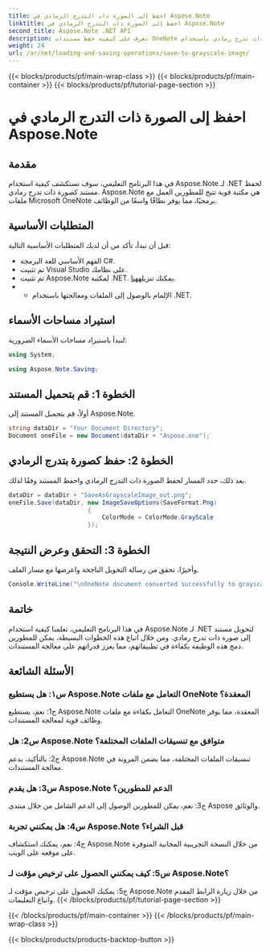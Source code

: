 ```yaml
---
title: احفظ إلى الصورة ذات التدرج الرمادي في Aspose.Note
linktitle: احفظ إلى الصورة ذات التدرج الرمادي في Aspose.Note
second_title: Aspose.Note .NET API
description: تعرف على كيفية حفظ مستندات OneNote كصور ذات تدرج رمادي باستخدام Aspose.Note لـ .NET. اتبع هذا البرنامج التعليمي الشامل لمعالجة المستندات بكفاءة.
weight: 24
url: /ar/net/loading-and-saving-operations/save-to-grayscale-image/
---
```


{{< blocks/products/pf/main-wrap-class >}}
{{< blocks/products/pf/main-container >}}
{{< blocks/products/pf/tutorial-page-section >}}

# احفظ إلى الصورة ذات التدرج الرمادي في Aspose.Note

## مقدمة

في هذا البرنامج التعليمي، سوف نستكشف كيفية استخدام Aspose.Note لـ .NET لحفظ مستند كصورة ذات تدرج رمادي. Aspose.Note هي مكتبة قوية تتيح للمطورين العمل مع ملفات Microsoft OneNote برمجيًا، مما يوفر نطاقًا واسعًا من الوظائف.

## المتطلبات الأساسية

قبل أن نبدأ، تأكد من أن لديك المتطلبات الأساسية التالية:

- الفهم الأساسي للغة البرمجة C#.
- تم تثبيت Visual Studio على نظامك.
-  تم تثبيت Aspose.Note لمكتبة .NET. يمكنك تنزيله[هنا](https://releases.aspose.com/note/net/).
- - الإلمام بالوصول إلى الملفات ومعالجتها باستخدام .NET.

## استيراد مساحات الأسماء

لنبدأ باستيراد مساحات الأسماء الضرورية:

```csharp
using System;

using Aspose.Note.Saving;

```

## الخطوة 1: قم بتحميل المستند

أولاً، قم بتحميل المستند إلى Aspose.Note. 

```csharp
string dataDir = "Your Document Directory";
Document oneFile = new Document(dataDir + "Aspose.one");
```

## الخطوة 2: حفظ كصورة بتدرج الرمادي

بعد ذلك، حدد المسار لحفظ الصورة ذات التدرج الرمادي واحفظ المستند وفقًا لذلك.

```csharp
dataDir = dataDir + "SaveAsGrayscaleImage_out.png";
oneFile.Save(dataDir, new ImageSaveOptions(SaveFormat.Png)
					  {
						  ColorMode = ColorMode.GrayScale
					  });
```

## الخطوة 3: التحقق وعرض النتيجة

وأخيرًا، تحقق من رسالة التحويل الناجحة واعرضها مع مسار الملف.

```csharp
Console.WriteLine("\nOneNote document converted successfully to grayscale image.\nFile saved at " + dataDir);
```

## خاتمة

في هذا البرنامج التعليمي، تعلمنا كيفية استخدام Aspose.Note لـ .NET لتحويل مستند إلى صورة ذات تدرج رمادي. ومن خلال اتباع هذه الخطوات البسيطة، يمكن للمطورين دمج هذه الوظيفة بكفاءة في تطبيقاتهم، مما يعزز قدراتهم على معالجة المستندات.

## الأسئلة الشائعة

### س١: هل يستطيع Aspose.Note التعامل مع ملفات OneNote المعقدة؟

ج1: نعم، يستطيع Aspose.Note التعامل بكفاءة مع ملفات OneNote المعقدة، مما يوفر وظائف قوية لمعالجة المستندات.

### س2: هل Aspose.Note متوافق مع تنسيقات الملفات المختلفة؟

ج2: بالتأكيد، يدعم Aspose.Note تنسيقات الملفات المختلفة، مما يضمن المرونة في معالجة المستندات.

### س3: هل يقدم Aspose.Note الدعم للمطورين؟

ج3: نعم، يمكن للمطورين الوصول إلى الدعم الشامل من خلال منتدى Aspose والوثائق.

### س4: هل يمكنني تجربة Aspose.Note قبل الشراء؟

ج4: نعم، يمكنك استكشاف Aspose.Note من خلال النسخة التجريبية المجانية المتوفرة على موقعه على الويب.

### س5: كيف يمكنني الحصول على ترخيص مؤقت لـ Aspose.Note؟

ج5: يمكنك الحصول على ترخيص مؤقت لـ Aspose.Note من خلال زيارة الرابط المقدم واتباع التعليمات.
{{< /blocks/products/pf/tutorial-page-section >}}

{{< /blocks/products/pf/main-container >}}
{{< /blocks/products/pf/main-wrap-class >}}

{{< blocks/products/products-backtop-button >}}
